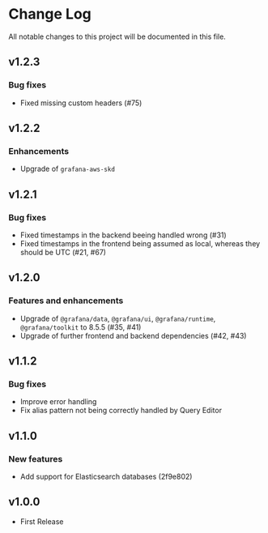# Change Log

All notable changes to this project will be documented in this file.

## v1.2.3
### Bug fixes
- Fixed missing custom headers (#75)

## v1.2.2
### Enhancements
- Upgrade of `grafana-aws-skd`

## v1.2.1
### Bug fixes
- Fixed timestamps in the backend beeing handled wrong (#31)
- Fixed timestamps in the frontend being assumed as local, whereas they should be UTC (#21, #67)
## v1.2.0
### Features and enhancements
- Upgrade of `@grafana/data`, `@grafana/ui`, `@grafana/runtime`, `@grafana/toolkit` to 8.5.5 (#35, #41)
- Upgrade of further frontend and backend dependencies (#42, #43)

## v1.1.2
### Bug fixes
- Improve error handling
- Fix alias pattern not being correctly handled by Query Editor

## v1.1.0

### New features

- Add support for Elasticsearch databases (2f9e802)

## v1.0.0

- First Release
